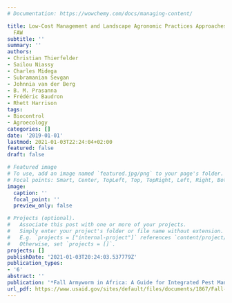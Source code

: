 ```yaml
---
# Documentation: https://wowchemy.com/docs/managing-content/

title: Low-Cost Management and Landscape Agronomic Practices Approaches to Control
  FAW
subtitle: ''
summary: ''
authors:
- Christian Thierfelder
- Sailou Niassy
- Charles Midega
- Subramanian Sevgan
- Johnnia van der Berg
- B. M. Prasanna
- Frédéric Baudron
- Rhett Harrison
tags:
- Biocontrol
- Agroecology
categories: []
date: '2019-01-01'
lastmod: 2021-01-03T22:24:04+02:00
featured: false
draft: false

# Featured image
# To use, add an image named `featured.jpg/png` to your page's folder.
# Focal points: Smart, Center, TopLeft, Top, TopRight, Left, Right, BottomLeft, Bottom, BottomRight.
image:
  caption: ''
  focal_point: ''
  preview_only: false

# Projects (optional).
#   Associate this post with one or more of your projects.
#   Simply enter your project's folder or file name without extension.
#   E.g. `projects = ["internal-project"]` references `content/project/deep-learning/index.md`.
#   Otherwise, set `projects = []`.
projects: []
publishDate: '2021-01-03T20:24:03.537779Z'
publication_types:
- '6'
abstract: ''
publication: '*Fall Armyworm in Africa: A Guide for Integrated Pest Management*'
url_pdf: https://www.usaid.gov/sites/default/files/documents/1867/Fall-Armyworm-IPM-Guide-for-Africa-Jan_30-2018.pdf
---
```

